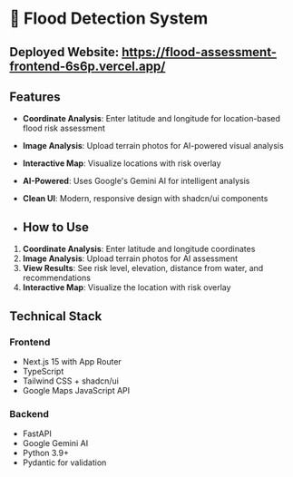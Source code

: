 # 🌊 Flood Detection System
## Deployed Website: https://flood-assessment-frontend-6s6p.vercel.app/

## Features

- **Coordinate Analysis**: Enter latitude and longitude for location-based flood risk assessment
- **Image Analysis**: Upload terrain photos for AI-powered visual analysis
- **Interactive Map**: Visualize locations with risk overlay
- **AI-Powered**: Uses Google's Gemini AI for intelligent analysis
- **Clean UI**: Modern, responsive design with shadcn/ui components

- ## How to Use

 1. **Coordinate Analysis**: Enter latitude and longitude coordinates
 2. **Image Analysis**: Upload terrain photos for AI assessment
 3. **View Results**: See risk level, elevation, distance from water, and recommendations
 4. **Interactive Map**: Visualize the location with risk overlay

 ## Technical Stack

### Frontend
- Next.js 15 with App Router
- TypeScript
- Tailwind CSS + shadcn/ui
- Google Maps JavaScript API

### Backend
- FastAPI
- Google Gemini AI
- Python 3.9+
- Pydantic for validation
